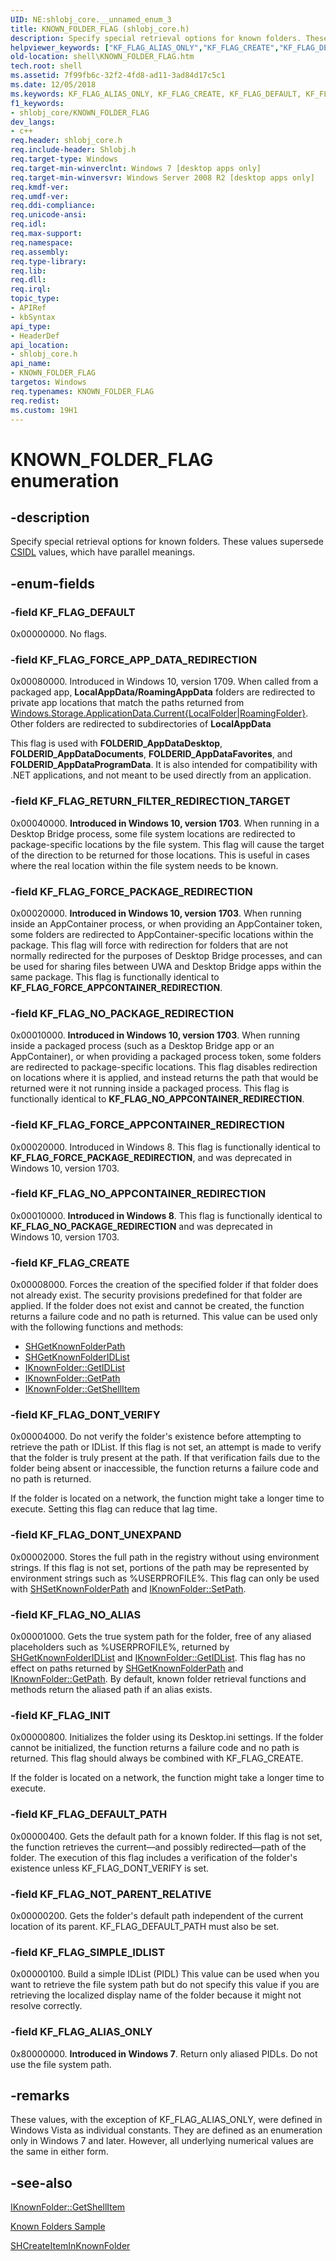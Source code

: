 ```yaml
---
UID: NE:shlobj_core.__unnamed_enum_3
title: KNOWN_FOLDER_FLAG (shlobj_core.h)
description: Specify special retrieval options for known folders. These values supersede CSIDL values, which have parallel meanings.
helpviewer_keywords: ["KF_FLAG_ALIAS_ONLY","KF_FLAG_CREATE","KF_FLAG_DEFAULT","KF_FLAG_DEFAULT_PATH","KF_FLAG_DONT_UNEXPAND","KF_FLAG_DONT_VERIFY","KF_FLAG_FORCE_APPCONTAINER_REDIRECTION","KF_FLAG_FORCE_APP_DATA_REDIRECTION","KF_FLAG_FORCE_PACKAGE_REDIRECTION","KF_FLAG_INIT","KF_FLAG_NOT_PARENT_RELATIVE","KF_FLAG_NO_ALIAS","KF_FLAG_NO_APPCONTAINER_REDIRECTION","KF_FLAG_NO_PACKAGE_REDIRECTION","KF_FLAG_RETURN_FILTER_REDIRECTION_TARGET","KF_FLAG_SIMPLE_IDLIST","KNOWN_FOLDER_FLAG","KNOWN_FOLDER_FLAG enumeration [Windows Shell]","_shell_KNOWN_FOLDER_FLAG","shell.KNOWN_FOLDER_FLAG","shlobj_core/KF_FLAG_ALIAS_ONLY","shlobj_core/KF_FLAG_CREATE","shlobj_core/KF_FLAG_DEFAULT","shlobj_core/KF_FLAG_DEFAULT_PATH","shlobj_core/KF_FLAG_DONT_UNEXPAND","shlobj_core/KF_FLAG_DONT_VERIFY","shlobj_core/KF_FLAG_FORCE_APPCONTAINER_REDIRECTION","shlobj_core/KF_FLAG_FORCE_APP_DATA_REDIRECTION","shlobj_core/KF_FLAG_FORCE_PACKAGE_REDIRECTION","shlobj_core/KF_FLAG_INIT","shlobj_core/KF_FLAG_NOT_PARENT_RELATIVE","shlobj_core/KF_FLAG_NO_ALIAS","shlobj_core/KF_FLAG_NO_APPCONTAINER_REDIRECTION","shlobj_core/KF_FLAG_NO_PACKAGE_REDIRECTION","shlobj_core/KF_FLAG_RETURN_FILTER_REDIRECTION_TARGET","shlobj_core/KF_FLAG_SIMPLE_IDLIST","shlobj_core/KNOWN_FOLDER_FLAG"]
old-location: shell\KNOWN_FOLDER_FLAG.htm
tech.root: shell
ms.assetid: 7f99fb6c-32f2-4fd8-ad11-3ad84d17c5c1
ms.date: 12/05/2018
ms.keywords: KF_FLAG_ALIAS_ONLY, KF_FLAG_CREATE, KF_FLAG_DEFAULT, KF_FLAG_DEFAULT_PATH, KF_FLAG_DONT_UNEXPAND, KF_FLAG_DONT_VERIFY, KF_FLAG_FORCE_APPCONTAINER_REDIRECTION, KF_FLAG_FORCE_APP_DATA_REDIRECTION, KF_FLAG_FORCE_PACKAGE_REDIRECTION, KF_FLAG_INIT, KF_FLAG_NOT_PARENT_RELATIVE, KF_FLAG_NO_ALIAS, KF_FLAG_NO_APPCONTAINER_REDIRECTION, KF_FLAG_NO_PACKAGE_REDIRECTION, KF_FLAG_RETURN_FILTER_REDIRECTION_TARGET, KF_FLAG_SIMPLE_IDLIST, KNOWN_FOLDER_FLAG, KNOWN_FOLDER_FLAG enumeration [Windows Shell], _shell_KNOWN_FOLDER_FLAG, shell.KNOWN_FOLDER_FLAG, shlobj_core/KF_FLAG_ALIAS_ONLY, shlobj_core/KF_FLAG_CREATE, shlobj_core/KF_FLAG_DEFAULT, shlobj_core/KF_FLAG_DEFAULT_PATH, shlobj_core/KF_FLAG_DONT_UNEXPAND, shlobj_core/KF_FLAG_DONT_VERIFY, shlobj_core/KF_FLAG_FORCE_APPCONTAINER_REDIRECTION, shlobj_core/KF_FLAG_FORCE_APP_DATA_REDIRECTION, shlobj_core/KF_FLAG_FORCE_PACKAGE_REDIRECTION, shlobj_core/KF_FLAG_INIT, shlobj_core/KF_FLAG_NOT_PARENT_RELATIVE, shlobj_core/KF_FLAG_NO_ALIAS, shlobj_core/KF_FLAG_NO_APPCONTAINER_REDIRECTION, shlobj_core/KF_FLAG_NO_PACKAGE_REDIRECTION, shlobj_core/KF_FLAG_RETURN_FILTER_REDIRECTION_TARGET, shlobj_core/KF_FLAG_SIMPLE_IDLIST, shlobj_core/KNOWN_FOLDER_FLAG
f1_keywords:
- shlobj_core/KNOWN_FOLDER_FLAG
dev_langs:
- c++
req.header: shlobj_core.h
req.include-header: Shlobj.h
req.target-type: Windows
req.target-min-winverclnt: Windows 7 [desktop apps only]
req.target-min-winversvr: Windows Server 2008 R2 [desktop apps only]
req.kmdf-ver: 
req.umdf-ver: 
req.ddi-compliance: 
req.unicode-ansi: 
req.idl: 
req.max-support: 
req.namespace: 
req.assembly: 
req.type-library: 
req.lib: 
req.dll: 
req.irql: 
topic_type:
- APIRef
- kbSyntax
api_type:
- HeaderDef
api_location:
- shlobj_core.h
api_name:
- KNOWN_FOLDER_FLAG
targetos: Windows
req.typenames: KNOWN_FOLDER_FLAG
req.redist: 
ms.custom: 19H1
---
```


# KNOWN_FOLDER_FLAG enumeration


## -description


Specify special retrieval options for known folders. These values supersede <a href="https://docs.microsoft.com/windows/desktop/shell/csidl">CSIDL</a> values, which have parallel meanings.


## -enum-fields




### -field KF_FLAG_DEFAULT

0x00000000. No flags.


### -field KF_FLAG_FORCE_APP_DATA_REDIRECTION

0x00080000. Introduced in Windows 10, version 1709. When called from a packaged app, <b>LocalAppData/RoamingAppData</b> folders are redirected to private app locations that match the paths returned from <a href="https://docs.microsoft.com/uwp/api/Windows.Storage.ApplicationData">Windows.Storage.ApplicationData.Current{LocalFolder|RoamingFolder}</a>. Other folders are redirected to subdirectories of <b>LocalAppData</b>

This flag is used with <b>FOLDERID_AppDataDesktop</b>, <b>FOLDERID_AppDataDocuments</b>, <b>FOLDERID_AppDataFavorites</b>, and <b>FOLDERID_AppDataProgramData</b>. It is also intended for compatibility with .NET applications, and not meant to be used directly from an application.


### -field KF_FLAG_RETURN_FILTER_REDIRECTION_TARGET

0x00040000. <b>Introduced in Windows 10, version 1703</b>. When running in a Desktop Bridge process, some file system locations are redirected to package-specific locations by the file system. This flag will cause the target of the direction to be returned for those locations. This is useful in cases where the real location within the file system needs to be known.


### -field KF_FLAG_FORCE_PACKAGE_REDIRECTION

0x00020000. <b>Introduced in Windows 10, version 1703</b>. When running inside an AppContainer process, or when providing an AppContainer token, some folders are redirected to AppContainer-specific locations within the package. This flag will force with redirection for folders that are not normally redirected for the purposes of Desktop Bridge processes, and can be used for sharing files between UWA and Desktop Bridge apps within the same package. This flag is functionally identical to <b>KF_FLAG_FORCE_APPCONTAINER_REDIRECTION</b>.


### -field KF_FLAG_NO_PACKAGE_REDIRECTION

0x00010000. <b>Introduced in Windows 10, version 1703</b>. When running inside a packaged process (such as a Desktop Bridge app or an AppContainer), or when providing a packaged process token, some folders are redirected to package-specific locations. This flag disables redirection on locations where it is applied, and instead returns the path that would be returned were it not running inside a packaged process. This flag is functionally identical to <b>KF_FLAG_NO_APPCONTAINER_REDIRECTION</b>.


### -field KF_FLAG_FORCE_APPCONTAINER_REDIRECTION

0x00020000. Introduced in Windows 8. This flag is functionally identical to <b>KF_FLAG_FORCE_PACKAGE_REDIRECTION</b>, and was deprecated in Windows 10, version 1703.


### -field KF_FLAG_NO_APPCONTAINER_REDIRECTION

0x00010000. <b>Introduced in Windows 8</b>. This flag is functionally identical to <b>KF_FLAG_NO_PACKAGE_REDIRECTION</b> and was deprecated in Windows 10, version 1703.


### -field KF_FLAG_CREATE

0x00008000. Forces the creation of the specified folder if that folder does not already exist. The security provisions predefined for that folder are applied. If the folder does not exist and cannot be created, the function returns a failure code and no path is returned. This value can be used only with the following functions and methods:
                        
                        

<ul>
<li>
<a href="https://docs.microsoft.com/windows/desktop/api/shlobj_core/nf-shlobj_core-shgetknownfolderpath">SHGetKnownFolderPath</a>
</li>
<li>
<a href="https://docs.microsoft.com/windows/desktop/api/shlobj_core/nf-shlobj_core-shgetknownfolderidlist">SHGetKnownFolderIDList</a>
</li>
<li>
<a href="https://docs.microsoft.com/windows/desktop/api/shobjidl_core/nf-shobjidl_core-iknownfolder-getidlist">IKnownFolder::GetIDList</a>
</li>
<li>
<a href="https://docs.microsoft.com/windows/desktop/api/shobjidl_core/nf-shobjidl_core-iknownfolder-getpath">IKnownFolder::GetPath</a>
</li>
<li>
<a href="https://docs.microsoft.com/windows/desktop/api/shobjidl_core/nf-shobjidl_core-iknownfolder-getshellitem">IKnownFolder::GetShellItem</a>
</li>
</ul>

### -field KF_FLAG_DONT_VERIFY

0x00004000. Do not verify the folder's existence before attempting to retrieve the path or IDList. If this flag is not set, an attempt is made to verify that the folder is truly present at the path. If that verification fails due to the folder being absent or inaccessible, the function returns a failure code and no path is returned.
              
                        

If the folder is located on a network, the function might take a longer time to execute. Setting this flag can reduce that lag time.


### -field KF_FLAG_DONT_UNEXPAND

0x00002000. Stores the full path in the registry without using environment strings. If this flag is not set, portions of the path may be represented by environment strings such as %USERPROFILE%. This flag can only be used with <a href="https://docs.microsoft.com/windows/desktop/api/shlobj_core/nf-shlobj_core-shsetknownfolderpath">SHSetKnownFolderPath</a> and <a href="https://docs.microsoft.com/windows/desktop/api/shobjidl_core/nf-shobjidl_core-iknownfolder-setpath">IKnownFolder::SetPath</a>.


### -field KF_FLAG_NO_ALIAS

0x00001000. Gets the true system path for the folder, free of any aliased placeholders such as %USERPROFILE%, returned by <a href="https://docs.microsoft.com/windows/desktop/api/shlobj_core/nf-shlobj_core-shgetknownfolderidlist">SHGetKnownFolderIDList</a> and <a href="https://docs.microsoft.com/windows/desktop/api/shobjidl_core/nf-shobjidl_core-iknownfolder-getidlist">IKnownFolder::GetIDList</a>. This flag has no effect on paths returned by <a href="https://docs.microsoft.com/windows/desktop/api/shlobj_core/nf-shlobj_core-shgetknownfolderpath">SHGetKnownFolderPath</a> and <a href="https://docs.microsoft.com/windows/desktop/api/shobjidl_core/nf-shobjidl_core-iknownfolder-getpath">IKnownFolder::GetPath</a>. By default, known folder retrieval functions and methods return the aliased path if an alias exists.


### -field KF_FLAG_INIT

0x00000800. Initializes the folder using its Desktop.ini settings. If the folder cannot be initialized, the function returns a failure code and no path is returned. This flag should always be combined with KF_FLAG_CREATE.
        
            			

If the folder is located on a network, the function might take a longer time to execute.


### -field KF_FLAG_DEFAULT_PATH

0x00000400. Gets the default path for a known folder. If this flag is not set, the function retrieves the current—and possibly redirected—path of the folder. The execution of this flag includes a verification of the folder's existence unless KF_FLAG_DONT_VERIFY is set.


### -field KF_FLAG_NOT_PARENT_RELATIVE

0x00000200. Gets the folder's default path independent of the current location of its parent. KF_FLAG_DEFAULT_PATH must also be set.


### -field KF_FLAG_SIMPLE_IDLIST

0x00000100. Build a simple IDList (PIDL) This value can be used when you want to retrieve the file system path but do not specify this value if you are retrieving the localized display name of the folder because it might not resolve correctly.


### -field KF_FLAG_ALIAS_ONLY

0x80000000. <b>Introduced in Windows 7</b>. Return only aliased PIDLs. Do not use the file system path.


## -remarks



These values, with the exception of KF_FLAG_ALIAS_ONLY, were defined in Windows Vista as individual constants. They are defined as an enumeration only in Windows 7 and later. However, all underlying numerical values are the same in either form.




## -see-also




<a href="https://docs.microsoft.com/windows/desktop/api/shobjidl_core/nf-shobjidl_core-iknownfolder-getshellitem">IKnownFolder::GetShellItem</a>



<a href="https://docs.microsoft.com/previous-versions/windows/desktop/legacy/dd940364(v=vs.85)">Known Folders Sample</a>



<a href="https://docs.microsoft.com/windows/desktop/api/shobjidl_core/nf-shobjidl_core-shcreateiteminknownfolder">SHCreateItemInKnownFolder</a>
 

 

